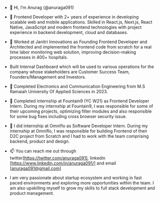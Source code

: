 - 👋 Hi, I’m Anurag (@anuraga091)

- 👀 Frontend Developer with 2+ years of experience in developing scalable web and mobile applications. Skilled in React.js, Next.js, React Native, JavaScript and modern frontend technologies with project experience in backend development, cloud and databases.
  
- 💞️ Worked at Janitri Innovations as Founding Frontend Developer and Architected and implemented the frontend code from scratch for a real time labor monitoring web solution, improving
decision-making processes in 400+ hospitals.
- Built Internal Dashboard which will be used to various operations for the company whose stakeholders are Customer Success Team, Founders/Management and Investors.
  
- 🌱 Completed Electronics and Communication Engineering from M.S Ramaiah University Of Applied Sciences in 2023.

- 💞️ Completed internship at Fountain9 (YC W21) as Frontend Developer Intern. During my internship at Fountain9, I was responsible for some of their upcoming projects, optimizing filter modules and also responsible for some bug fixes including cross browser security issue. 

- 💞️ I did internship at Omniflo as Software Developer Intern. During my internship at Omniflo, I was responsible for building Frontend of their D2C project from Scratch and I had to work with the team comprising backend, product and design.

- 📫 You can reach me out through twitter[https://twitter.com/anuraga091], linkedin [https://www.linkedin.com/in/anuraga091/] and email [anuraga091@gmail.com]

- I am very passionate about startup ecosystem and working in fast paced environments and exploring more opportunities within the team. I am also upskilling myself to grow my skills to full stack development and product management. 
<!---
anuraga091/anuraga091 is a ✨ special ✨ repository because its `README.md` (this file) appears on your GitHub profile.
You can click the Preview link to take a look at your changes.
--->
